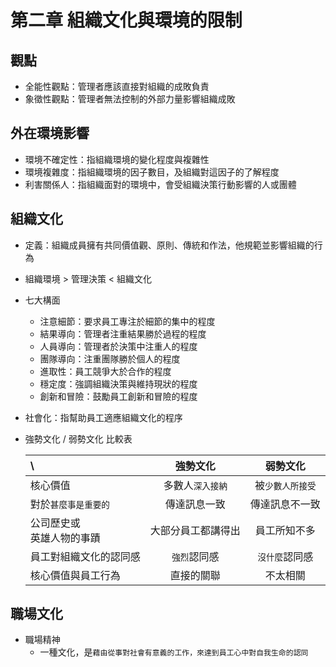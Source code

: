 # 第二章 組織文化與環境的限制

## 觀點
* 全能性觀點：管理者應該直接對組織的成敗負責
* 象徵性觀點：管理者無法控制的外部力量影響組織成敗

## 外在環境影響
* 環境不確定性：指組織環境的變化程度與複雜性
* 環境複雜度：指組織環境的因子數目，及組織對這因子的了解程度
* 利害關係人：指組織面對的環境中，會受組織決策行動影響的人或團體

## 組織文化
* 定義：組織成員擁有共同價值觀、原則、傳統和作法，他規範並影響組織的行為
* 組織環境 > 管理決策 < 組織文化
* 七大構面
    * 注意細節：要求員工專注於細節的集中的程度
    * 結果導向：管理者注重結果勝於過程的程度
    * 人員導向：管理者於決策中注重人的程度
    * 團隊導向：注重團隊勝於個人的程度
    * 進取性：員工競爭大於合作的程度
    * 穩定度：強調組織決策與維持現狀的程度
    * 創新和冒險：鼓勵員工創新和冒險的程度   
* 社會化：指幫助員工適應組織文化的程序

* 強勢文化 / 弱勢文化 比較表

    | \ |強勢文化|弱勢文化|
    |:---|:---: |:---:|
    |核心價值|多數人`深入接納` |被`少數人所接受`|
    |對於`甚麼事是重要的`|傳達訊息一致| 傳達訊息不一致|
    |公司歷史或<br>英雄人物的事蹟|大部分員工都講得出|員工所知不多|
    |員工對組織文化的認同感|`強烈`認同感|`沒什麼`認同感|
    |核心價值與員工行為|直接的關聯|不太相關|

## 職場文化
* 職場精神
    * 一種文化，是`藉由從事對社會有意義的工作，來達到員工心中對自我生命的認同`